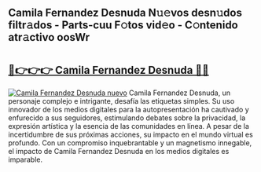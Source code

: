 ## Camila Fernandez Desnuda N𝚞𝚎vos desn𝚞dos filtr𝚊dos - Parts-cuu F𝚘tos vid𝚎o - C𝚘ntenido atr𝚊ctivo oosWr

# <h2><a href="http://mbcahob.tromn.icu/?c=Camila+Fernandez+Desnuda">🔗👉👉👉 Camila Fernandez Desnuda 🔗🔗</a></h2>

[![Camila Fernandez Desnuda nuevo](https://i.imgur.com/pEAQMta.gif)](http://mbcahob.tromn.icu/?c=Camila+Fernandez+Desnuda)
Camila Fernandez Desnuda, un personaje complejo e intrigante, desafía las etiquetas simples. Su uso innovador de los medios digitales para la autopresentación ha cautivado y enfurecido a sus seguidores, estimulando debates sobre la privacidad, la expresión artística y la esencia de las comunidades en línea. A pesar de la incertidumbre de sus próximas acciones, su impacto en el mundo virtual es profundo. Con un compromiso inquebrantable y un magnetismo innegable, el impacto de Camila Fernandez Desnuda en los medios digitales es imparable.
